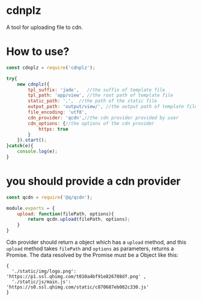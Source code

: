 # cdnplz
A tool for uploading file to cdn.

# How to use?

```javascript
const cdnplz = require('cdnplz');

try{
    new cdnplz({
        tpl_suffix: 'jade',   //the suffix of template file
        tpl_path: 'app/view', //the root path of template file
        static_path: '.',  //the path of the static file
        output_path: 'output/view/', //the output path of template file
        file_encoding: 'utf8',
        cdn_provider: 'qcdn',//the cdn provider provided by user
        cdn_options: {//the options of the cdn provider
            https: true
        }
    }).start();
}catch(e){
    console.log(e);
}
```

# you should provide a cdn provider

```javascript
const qcdn = require('@q/qcdn');

module.exports = {
    upload: function(filePath, options){
        return qcdn.upload(filePath, options);
    }
}
```
Cdn provider should return a object which has a `upload` method, and this `upload` method takes `filePath` and `options` as parameters, returns a Promise. The data resolved by the Promise must be a Object like this:
```
{ 
  './static/img/logo.png': 'https://p1.ssl.qhimg.com/t010a4bf91e826708df.png' ,
  './static/js/main.js': 'https://s0.ssl.qhimg.com/static/c870687eb082c330.js'
} 
```

